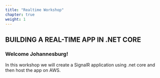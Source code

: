 ```yaml
---
title: "Realtime Workshop"
chapter: true
weight: 1
---
```


## BUILDING A REAL-TIME APP IN .NET CORE

### Welcome Johannesburg!

<p style='text-align: left;'>
    In this workshop we will create a SignalR application using .net core and then host the app on AWS.
</p>